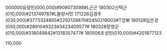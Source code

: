 000000유정민(000,000)#909073098#L곤곤
180302신택근(010,000)#213749787#L불량서민
171226김경주(030,000)#3773324855#2292129870#2450319003#T앙뽀
180128임은경(050,000)#2891049323#3423409577#
180328장영군(010,000)#318049842#1318357477#
180506조성민(010,000)#4201877123

110,000
